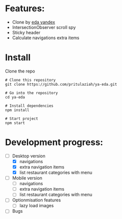 # Features:

- Clone by <a href="https://eda.yandex.ru/tumen/r/kfc_ru?placeSlug=kfc_pyuwg">eda yandex</a>
- IntersectionObserver scroll spy
- Sticky header
- Calculate navigations extra items

# Install

Clone the repo

```console
# Clone this repository
git clone https://github.com/pritulaziah/ya-eda.git

# Go into the repository
cd ya-eda

# Install dependencies
npm install

# Start project
npm start
```

# Development progress:

- [ ] Desktop version
  - [x] navigations
  - [x] extra navigation items
  - [x] list restaurant categories with menu
- [ ] Mobile version
  - [ ] navigations
  - [ ] extra navigation items
  - [ ] list restaurant categories with menu
- [ ] Optionmisation features
  - [ ] lazy load images
- [ ] Bugs
